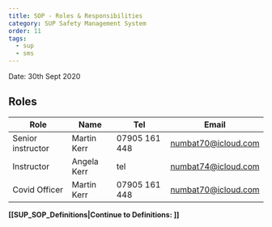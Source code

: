 ```yaml
---
title: SOP - Roles & Responsibilities
category: SUP Safety Management System
order: 11
tags:
  - sup
  - sms
---
```

Date: 30th Sept 2020

## Roles

Role | Name | Tel | Email  
--- | --- | --- | ---
Senior instructor | Martin Kerr| 07905 161 448 | numbat70@icloud.com
Instructor | Angela Kerr | tel | numbat74@icloud.com
Covid Officer | Martin Kerr| 07905 161 448 | numbat70@icloud.com

**[[SUP_SOP_Definitions|Continue to Definitions: ]]**
